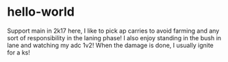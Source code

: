 # hello-world

Support main in 2k17 here, I like to pick ap carries to avoid farming and any sort of responsibility in the laning phase!
I also enjoy standing in the bush in lane and watching my adc 1v2! When the damage is done, I usually ignite for a ks!
